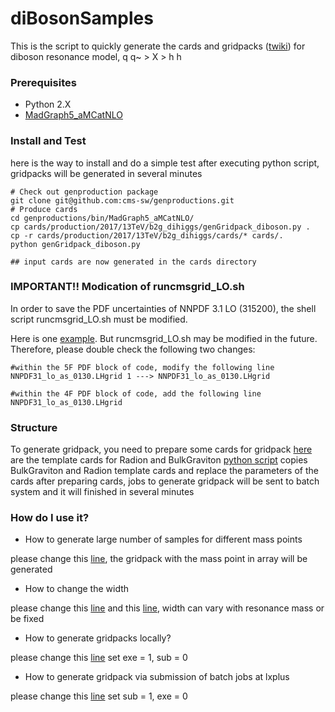 # diBosonSamples
This is the script to quickly generate the cards and gridpacks ([twiki](https://twiki.cern.ch/twiki/bin/viewauth/CMS/QuickGuideMadGraph5aMCatNLO#Create_the_gridpacks_for_each_pr)) for diboson resonance model, q q~ > X > h h

### Prerequisites
* Python 2.X
* [MadGraph5_aMCatNLO](https://launchpad.net/mg5amcnlo)

### Install and Test
here is the way to install and do a simple test
after executing python script, gridpacks will be generated in several minutes

```
# Check out genproduction package
git clone git@github.com:cms-sw/genproductions.git
# Produce cards
cd genproductions/bin/MadGraph5_aMCatNLO/
cp cards/production/2017/13TeV/b2g_dihiggs/genGridpack_diboson.py .
cp -r cards/production/2017/13TeV/b2g_dihiggs/cards/* cards/. 
python genGridpack_diboson.py

## input cards are now generated in the cards directory
```

### IMPORTANT!! Modication of runcmsgrid_LO.sh
In order to save the PDF uncertainties of NNPDF 3.1 LO (315200), the shell 
script runcmsgrid_LO.sh must be modified. 

Here is one [example](runcmsgrid_LO.sh). But runcmsgrid_LO.sh may be 
modified in the future. Therefore, please double check the following two changes:

```
#within the 5F PDF block of code, modify the following line
NNPDF31_lo_as_0130.LHgrid 1 ---> NNPDF31_lo_as_0130.LHgrid

#within the 4F PDF block of code, add the following line
NNPDF31_lo_as_0130.LHgrid 

```

### Structure
To generate gridpack, you need to prepare some cards for gridpack
[here](cards/) are the template cards for Radion and BulkGraviton
[python script](genGridpack_diboson.py) copies BulkGraviton and Radion template cards and replace the parameters of the cards
after preparing cards, jobs to generate gridpack will be sent to batch system and it will finished in several minutes 

### How do I use it?
* How to generate large number of samples for different mass points

please change this [line](genGridpack_diboson.py#L15), the gridpack with the mass point in array will be generated

* How to change the width

please change this [line](genGridpack_diboson.py#L16) and this [line](genGridpack_diboson.py#L22-L23), width can vary with resonance mass or be fixed  

* How to generate gridpacks locally?

please change this [line](genGridpack_diboson.py#L7-L8)
set exe = 1, sub = 0

* How to generate gridpack via submission of batch jobs at lxplus

please change this [line](genGridpack_diboson.py#L7-L8)
set sub = 1, exe = 0